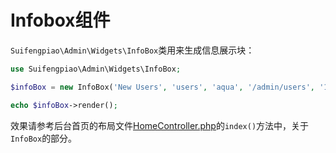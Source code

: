 # Infobox组件

`Suifengpiao\Admin\Widgets\InfoBox`类用来生成信息展示块：

```php
use Suifengpiao\Admin\Widgets\InfoBox;

$infoBox = new InfoBox('New Users', 'users', 'aqua', '/admin/users', '1024');

echo $infoBox->render();

```

效果请参考后台首页的布局文件[HomeController.php](/src/Commands/stubs/ExampleController.stub)的`index()`方法中，关于`InfoBox`的部分。